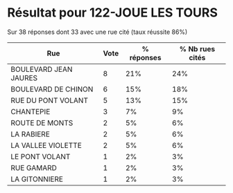 # Résultat pour 122-JOUE LES TOURS

Sur 38 réponses dont 33 avec une rue cité (taux réussite 86%)

| Rue | Vote | % réponses | % Nb rues cités|
|-----|------|------------|----------------|
| BOULEVARD JEAN JAURES | 8 | 21% | 24%|
| BOULEVARD DE CHINON | 6 | 15% | 18%|
| RUE DU PONT VOLANT | 5 | 13% | 15%|
| CHANTEPIE | 3 | 7% | 9%|
| ROUTE DE MONTS | 2 | 5% | 6%|
| LA RABIERE | 2 | 5% | 6%|
| LA VALLEE VIOLETTE | 2 | 5% | 6%|
| LE PONT VOLANT | 1 | 2% | 3%|
| RUE GAMARD | 1 | 2% | 3%|
| LA GITONNIERE | 1 | 2% | 3%|
